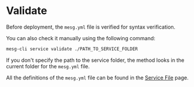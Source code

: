 # Validate

Before deployment, the `mesg.yml` file is verified for syntax verification.

You can also check it manually using the following command:

```bash
mesg-cli service validate ./PATH_TO_SERVICE_FOLDER
```

If you don't specify the path to the service folder, the method looks in the current folder for the `mesg.yml` file.

All the definitions of the `mesg.yml` file can be found in the [Service File](https://github.com/mesg-foundation/documentation/tree/b3d92737e4dfd41f30e20d0ab1f2b8dbbf045a2d/service/configuration.md) page.

